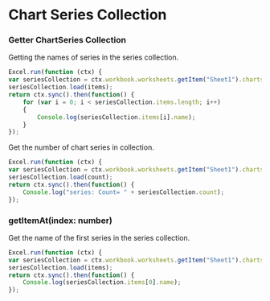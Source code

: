# Chart Series Collection

### Getter ChartSeries Collection
Getting the names of series in the series collection.

```js
Excel.run(function (ctx) { 
var seriesCollection = ctx.workbook.worksheets.getItem("Sheet1").charts.getItem("Chart1").series;
seriesCollection.load(items);
return ctx.sync().then(function() {
	for (var i = 0; i < seriesCollection.items.length; i++)
	{
		Console.log(seriesCollection.items[i].name);
	}
});
```

Get the number of chart series in collection.

```js
Excel.run(function (ctx) { 
var seriesCollection = ctx.workbook.worksheets.getItem("Sheet1").charts.getItem("Chart1").series;
seriesCollection.load(count);
return ctx.sync().then(function() {
	Console.log("series: Count= " + seriesCollection.count);
});

```

### getItemAt(index: number)

Get the name of the first series in the series collection.
```js
Excel.run(function (ctx) { 
var seriesCollection = ctx.workbook.worksheets.getItem("Sheet1").charts.getItem("Chart1").series;
seriesCollection.load(items);
return ctx.sync().then(function() {
	Console.log(seriesCollection.items[0].name);
});
```

